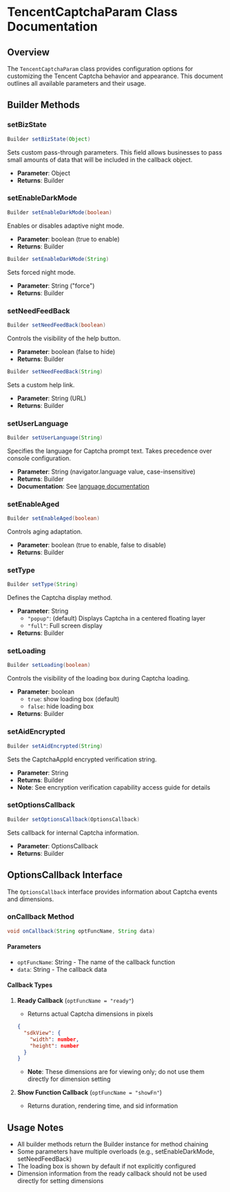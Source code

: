 # TencentCaptchaParam Class Documentation

## Overview
The `TencentCaptchaParam` class provides configuration options for customizing the Tencent Captcha behavior and appearance. This document outlines all available parameters and their usage.

## Builder Methods

### setBizState
```java
Builder setBizState(Object)
```
Sets custom pass-through parameters. This field allows businesses to pass small amounts of data that will be included in the callback object.
- **Parameter**: Object
- **Returns**: Builder

### setEnableDarkMode
```java
Builder setEnableDarkMode(boolean)
```
Enables or disables adaptive night mode.
- **Parameter**: boolean (true to enable)
- **Returns**: Builder

```java
Builder setEnableDarkMode(String)
```
Sets forced night mode.
- **Parameter**: String ("force")
- **Returns**: Builder

### setNeedFeedBack
```java
Builder setNeedFeedBack(boolean)
```
Controls the visibility of the help button.
- **Parameter**: boolean (false to hide)
- **Returns**: Builder

```java
Builder setNeedFeedBack(String)
```
Sets a custom help link.
- **Parameter**: String (URL)
- **Returns**: Builder

### setUserLanguage
```java
Builder setUserLanguage(String)
```
Specifies the language for Captcha prompt text. Takes precedence over console configuration.
- **Parameter**: String (navigator.language value, case-insensitive)
- **Returns**: Builder
- **Documentation**: See [language documentation](https://www.tencentcloud.com/zh/document/product/1159/49680?lang=zh&pg=#userLanguage)

### setEnableAged
```java
Builder setEnableAged(boolean)
```
Controls aging adaptation.
- **Parameter**: boolean (true to enable, false to disable)
- **Returns**: Builder

### setType
```java
Builder setType(String)
```
Defines the Captcha display method.
- **Parameter**: String
  - `"popup"`: (default) Displays Captcha in a centered floating layer
  - `"full"`: Full screen display
- **Returns**: Builder

### setLoading
```java
Builder setLoading(boolean)
```
Controls the visibility of the loading box during Captcha loading.
- **Parameter**: boolean
  - `true`: show loading box (default)
  - `false`: hide loading box
- **Returns**: Builder

### setAidEncrypted
```java
Builder setAidEncrypted(String)
```
Sets the CaptchaAppId encrypted verification string.
- **Parameter**: String
- **Returns**: Builder
- **Note**: See encryption verification capability access guide for details

### setOptionsCallback
```java
Builder setOptionsCallback(OptionsCallback)
```
Sets callback for internal Captcha information.
- **Parameter**: OptionsCallback
- **Returns**: Builder

## OptionsCallback Interface

The `OptionsCallback` interface provides information about Captcha events and dimensions.

### onCallback Method
```java
void onCallback(String optFuncName, String data)
```

#### Parameters
- `optFuncName`: String - The name of the callback function
- `data`: String - The callback data

#### Callback Types

1. **Ready Callback** (`optFuncName = "ready"`)
   - Returns actual Captcha dimensions in pixels
   ```json
   {
     "sdkView": {
       "width": number,
       "height": number
     }
   }
   ```
   - **Note**: These dimensions are for viewing only; do not use them directly for dimension setting

2. **Show Function Callback** (`optFuncName = "showFn"`)
   - Returns duration, rendering time, and sid information

## Usage Notes
- All builder methods return the Builder instance for method chaining
- Some parameters have multiple overloads (e.g., setEnableDarkMode, setNeedFeedBack)
- The loading box is shown by default if not explicitly configured
- Dimension information from the ready callback should not be used directly for setting dimensions
